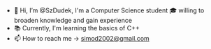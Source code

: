 - 👋 Hi, I’m @SzDudek, I'm a Computer Science student 🎓 willing to broaden knowledge and gain experience 
- 📚 Currently, I'm learning the basics of C++ 
- 📫 How to reach me -> simod2002@gmail.com

